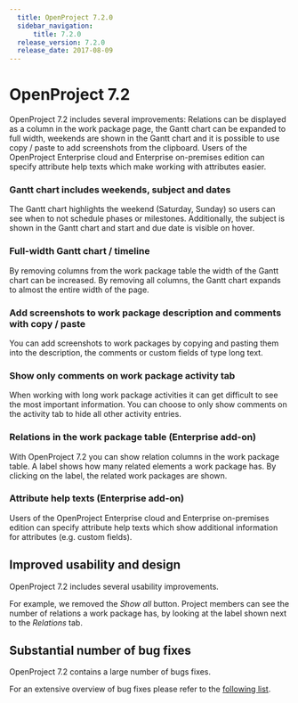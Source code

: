 ```yaml
---
  title: OpenProject 7.2.0
  sidebar_navigation:
      title: 7.2.0
  release_version: 7.2.0
  release_date: 2017-08-09
---
```



# OpenProject 7.2

OpenProject 7.2 includes several improvements: Relations can be
displayed as a column in the work package page, the Gantt chart can be
expanded to full width, weekends are shown in the Gantt chart and it is
possible to use copy / paste to add screenshots from the clipboard.
Users of the OpenProject Enterprise cloud and Enterprise on-premises edition can specify attribute
help texts which make working with attributes easier.

### Gantt chart includes weekends, subject and dates

The Gantt chart highlights the weekend (Saturday, Sunday) so users can
see when to not schedule phases or milestones. Additionally, the subject
is shown in the Gantt chart and start and due date is visible on hover.



### Full-width Gantt chart / timeline

By removing columns from the work package table the width of the Gantt
chart can be increased. By removing all columns, the Gantt chart expands
to almost the entire width of the page.



### Add screenshots to work package description and comments with copy / paste

You can add screenshots to work packages by copying and pasting them
into the description, the comments or custom fields of type long text.



### Show only comments on work package activity tab

When working with long work package activities it can get difficult to
see the most important information. You can choose to only show comments
on the activity tab to hide all other activity entries.



### Relations in the work package table (Enterprise add-on)

With OpenProject 7.2 you can show relation columns in the work package
table. A label shows how many related elements a work package has. By
clicking on the label, the related work packages are shown.



### Attribute help texts (Enterprise add-on)

Users of the OpenProject Enterprise cloud and Enterprise on-premises edition can specify attribute
help texts which show additional information for attributes (e.g. custom
fields).



## Improved usability and design

OpenProject 7.2 includes several usability improvements.

For example, we removed the *Show all* button. Project
members can see the number of relations a work package has, by looking
at the label shown next to the *Relations* tab.

## Substantial number of bug fixes

OpenProject 7.2 contains a large number of bugs fixes.

For an extensive overview of bug fixes please refer to the [following
list](https://community.openproject.com/projects/openproject/work_packages?query_props=%7B%22c%22:%5B%22id%22,%22subject%22,%22type%22,%22status%22,%22assignee%22%5D,%22tzl%22:%22days%22,%22hi%22:true,%22t%22:%22parent:desc%22,%22f%22:%5B%7B%22n%22:%22version%22,%22o%22:%22%253D%22,%22v%22:%5B%22824%22%5D%7D,%7B%22n%22:%22type%22,%22o%22:%22%253D%22,%22v%22:%5B%221%22%5D%7D,%7B%22n%22:%22subprojectId%22,%22o%22:%22*%22,%22v%22:%5B%5D%7D%5D,%22pa%22:1,%22pp%22:20%7D).

